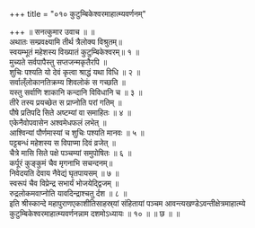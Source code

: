 +++
title = "०१० कुटुम्बिकेश्वरमाहात्म्यवर्णनम्"

+++
॥ सनत्कुमार उवाच ॥ ॥  
अथातः सम्प्रवक्ष्यामि तीर्थ त्रैलोक्य विश्रुतम्॥  
स्वयम्भूतं महेशस्य विख्यातं कुटुम्बिकेश्वरम्॥ १ ॥  
मुच्यते सर्वपापैस्तु सप्तजन्मकृतैरपि ॥  
शुचिः पश्यति यो देवं कृत्वा श्राद्धं यथा विधि ॥ २ ॥  
सर्वाल्ँलोकानतिक्रम्य शिवलोकं स गच्छति ॥  
यस्तु सर्वाणि शाकानि कन्दानि विविधानि च ॥ ३ ॥  
तीरे तस्य प्रयच्छेत स प्राप्नोति परां गतिम् ॥  
पौषे प्रतिपदि सिते अष्टम्यां वा समाहितः ॥ ४ ॥  
एकेनैवोपवासेन अश्वमेधफलं लभेत् ॥  
आश्विन्यां पौर्णमास्यां च शुचिः पश्यति मानवः ॥ ५ ॥  
पट्टबन्धं महेशस्य स विपाप्मा दिवं व्रजेत् ॥  
चैत्रे मासि सिते पक्षे पञ्चम्यां समुपोषितः ॥ ६ ॥  
कर्पूरं कुङ्कुमं चैव मृगनाभि सचन्दनम्॥  
निवेदयति देवाय नैवेद्यं घृतपायसम् ॥ ७ ॥  
स्वरूपं चैव विप्रेन्द्र सभार्यं भोजयेद्द्विजम् ॥  
रुद्रलोकमवाप्नोति यावदिन्द्राश्चतु र्दश ॥ ८ ॥  
इति श्रीस्कान्दे महापुराणएकाशीतिसाहस्र्यां संहितायां पञ्चम आवन्त्यखण्डेऽवन्तीक्षेत्रमाहात्म्ये कुटुम्बिकेश्वरमाहात्म्यवर्णनन्नाम दशमोऽध्यायः ॥ १० ॥ ॥ छ ॥ ॥